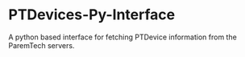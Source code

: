 # PTDevices-Py-Interface
A python based interface for fetching PTDevice information from the ParemTech servers.
